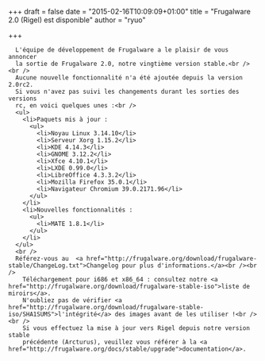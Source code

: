 
+++
draft = false
date = "2015-02-16T10:09:09+01:00"
title = "Frugalware 2.0 (Rigel) est disponible"
author = "ryuo"

+++

	  L'équipe de développement de Frugalware a le plaisir de vous annoncer
	  la sortie de Frugalware 2.0, notre vingtième version stable.<br /><br />
	  Aucune nouvelle fonctionnalité n'a été ajoutée depuis la version 2.0rc2. 
	  Si vous n'avez pas suivi les changements durant les sorties des versions
	  rc, en voici quelques unes :<br />
	  <ul>
		<li>Paquets mis à jour :
		  <ul>
			<li>Noyau Linux 3.14.10</li>
			<li>Serveur Xorg 1.15.2</li>
			<li>KDE 4.14.3</li>
			<li>GNOME 3.12.2</li>
			<li>Xfce 4.10.1</li>
			<li>LXDE 0.99.0</li>
			<li>LibreOffice 4.3.3.2</li>
			<li>Mozilla Firefox 35.0.1</li>
			<li>Navigateur Chromium 39.0.2171.96</li>
		  </ul>
		</li>
		<li>Nouvelles fonctionnalités :
		  <ul>
			<li>MATE 1.8.1</li>
		  </ul>
		</li>
	  </ul>
	  <br />
	  Référez-vous au  <a href="http://frugalware.org/download/frugalware-stable/ChangeLog.txt">Changelog pour plus d'informations.</a><br /><br />
		Téléchargement pour i686 et x86_64 : consultez notre <a href="http://frugalware.org/download/frugalware-stable-iso">liste de miroirs</a>.
		N'oubliez pas de vérifier <a href="http://frugalware.org/download/frugalware-stable-iso/SHA1SUMS">l'intégrité</a> des images avant de les utiliser !<br /><br />
		Si vous effectuez la mise à jour vers Rigel depuis notre version stable
		précédente (Arcturus), veuillez vous référer à la <a href="http://frugalware.org/docs/stable/upgrade">documentation</a>.
		
	  